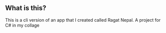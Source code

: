 ## What is this?

This is a cli version of an app that I created called Ragat Nepal. A project for C# in my collage

